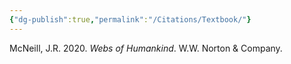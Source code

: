 ```yaml
---
{"dg-publish":true,"permalink":"/Citations/Textbook/"}
---
```


McNeill, J.R. 2020. _Webs of Humankind_. W.W. Norton & Company.